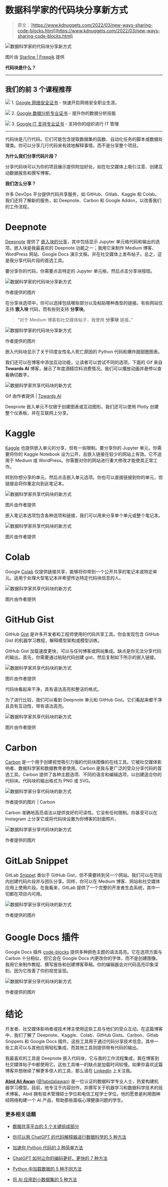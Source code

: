 # 数据科学家的代码块分享新方式

> 原文：[https://www.kdnuggets.com/2022/03/new-ways-sharing-code-blocks.html](https://www.kdnuggets.com/2022/03/new-ways-sharing-code-blocks.html)

![数据科学家的代码块分享新方式](../Images/62f37cce4b878013ce891b93e73bf412.png)

图片由 [Starline | Freepik](https://www.freepik.com/starline) 提供

**代码块是什么？**

* * *

## 我们的前 3 个课程推荐

![](../Images/0244c01ba9267c002ef39d4907e0b8fb.png) 1\. [Google 网络安全证书](https://www.kdnuggets.com/google-cybersecurity) - 快速开启网络安全职业生涯。

![](../Images/e225c49c3c91745821c8c0368bf04711.png) 2\. [Google 数据分析专业证书](https://www.kdnuggets.com/google-data-analytics) - 提升你的数据分析技能

![](../Images/0244c01ba9267c002ef39d4907e0b8fb.png) 3\. [Google IT 支持专业证书](https://www.kdnuggets.com/google-itsupport) - 支持你的组织进行 IT 管理

* * *

代码块是几行代码。它们可能包含提取数据集的函数、自动化任务的脚本或数据处理类。你可以分享几行代码来有效地解释事情，而不是分享整个项目。

**为什么我们分享代码片段？**

分享代码块可以为你的项目展示提供附加好处，如在社交媒体上吸引注意、创建互动数据报告和撰写博客。

**我们怎么分享？**

许多 DevOps 平台提供代码共享服务，如 GitHub、Gitlab、Kaggle 和 Colab。我们还将了解新的服务，如 Deepnote、Carbon 和 Google Addon，以改善我们的工作流程。

# Deepnote

[Deepnote](https://deepnote.com/) 提供了 [嵌入块的分享](https://docs.deepnote.com/importing-and-exporing/share-or-embed-a-cell)，其中包括显示 Jupyter 单元格代码和输出的选项。嵌入块是我最喜欢的 Deepnote 功能之一；我用它来制作 Medium 博客、WordPress 网站、Google Docs 演示文稿，并在社交媒体上发布帖子。总之，这是我分享代码片段的首选工具。

要分享你的代码，你需要点击特定的 Jupyter 单元格，然后点击分享块按钮。

![数据科学家的代码块分享新方式](../Images/625aa4a36717598fb383ed1ae91c1d10.png)

作者提供的图片

在分享块选项中，你可以选择包括哪些部分以及粘贴哪种类型的链接。有些网站仅支持 **嵌入块** 代码，而有些则支持 **分享块**。

> “对于 Medium 博客和社交媒体帖子，我使用 **分享块** 链接。”

![数据科学家的代码块分享新方式](../Images/bb4bf1505ce17a1e5c384ff7999a5da4.png)

作者提供的图片

嵌入代码块显示了关于印度女性名人死亡原因的 Python 代码和爆炸甜甜圈图表。

我们还可以在博客中添加互动功能，让读者可以尝试不同的选项。下面的 Gif 来自 **Towards AI** 博客，展示了年度酒精饮料消费情况。我们可以播放动画并悬停以查看确切数字。

![数据科学家共享代码块的新方式](../Images/0568db1a981e74a99e9dd22012687f29.png)

Gif 由作者提供 | [Towards AI](https://pub.towardsai.net/designing-a-promotional-strategy-for-alcoholic-drinks-in-russia-ec542c153004)

Deepnote 嵌入单元不仅限于创建图表或互动图形。我们还可以使用 Plotly 创建整个仪表板，并在互联网上分享。

# Kaggle

[Kaggle](https://www.kaggle.com/) 也提供嵌入单元的分享，但有一些限制。要分享你的 Jupyter 单元，你需要将你的 Kaggle Notebook 设为公开，且嵌入链接在较少的网站上有效。它不适用于 Medium 或 WordPress。你需要对你的网站进行重大修改才能使其正常工作。

转到你想分享的单元，然后点击嵌入单元选项。你也可以直接链接到你的单元，但链接会将你重定向到此笔记本。

![数据科学家共享代码块的新方式](../Images/744dcf8e499494f23719939615f58587.png)

图片由作者提供

嵌入笔记本选项包含各种选项和链接，我们可以用来分享单个单元或整个笔记本。

![数据科学家共享代码块的新方式](../Images/ff4003b9d9070d47230f52ac4f5338fe.png)

图片由作者提供

# Colab

Google [Colab](https://colab.research.google.com/) 仅提供链接共享，能够将你带到一个公开共享的笔记本或特定单元。适用于处理大型笔记本并希望传达特定代码块信息的人。

![数据科学家共享代码块的新方式](../Images/d633a69b14fbc7db38db995331b8330a.png)

图片由作者提供

# GitHub Gist

GitHub [Gist](https://gist.github.com/) 是许多开发者和工程师使用的代码共享工具。你会发现包含 GitHub Gist 的机器学习教程，解释模型架构或模型训练。

GitHub Gist 加载速度更快，可以与任何博客或网站集成。缺点是你无法分享代码的输出。首先，你需要通过粘贴代码创建 gist，然后复制如下所示的嵌入链接。

![数据科学家共享代码块的新方式](../Images/765564071a175c84e5383168db48bfa7.png)

图片由作者提供

代码块看起来干净，具有语法高亮和整洁的格式。

为了进行比较，我们可以看到 Deepnote 单元和 GitHub Gist。它们看起来都干净且具有互动性，带有语法高亮。

![数据科学家共享代码块的新方式](../Images/6f4aa8adf6f439a2420d33f77a13f0b1.png)

图片由作者提供

# Carbon

[Carbon](https://carbon.now.sh/?bg=rgba%28116%2C197%2C252%2C1%29&t=panda-syntax&wt=sharp&l=python&ds=false&dsyoff=14px&dsblur=68px&wc=true&wa=false&pv=0px&ph=0px&ln=false&fl=1&fm=Hack&fs=15.5px&lh=130%25&si=false&es=2x&wm=false&code=def%2520strength%28data%29%253A%250A%2520%2520%2520%2520power%253D0%250A%2520%2520%2520%2520if%2520not%2520data%255B%2522too_short%2522%255D%253A%250A%2520%2520%2520%2520%2520%2520%2520%2520power%252B%253D1%250A%2520%2520%2520%2520if%2520not%2520data%255B%2522common_password%2522%255D%253A%250A%2520%2520%2520%2520%2520%2520%2520%2520power%252B%253D1%250A%2520%2520%2520%2520if%2520not%2520data%255B%2522too_many_repeats%2522%255D%253A%250A%2520%2520%2520%2520%2520%2520%2520%2520power%252B%253D1%250A%2520%2520%2520%2520return%2520power) 是一个用于创建视觉吸引力强的代码块图像的在线工具。它被社交媒体影响者、数据科学家和数据教育者使用。Carbon 是我与更广泛的受众分享代码的首选工具。Carbon 提供了各种主题选项、不同的语言和编辑选项，以创建适合你的代码块。代码块的输出格式为 PNG 或 SVG。

![数据科学家分享代码块的新方式](../Images/b4acbba049a7297295abb37226f6e795.png)

作者提供的图片 | Carbon

Carbon 准确地高亮语法以提供良好的可读性。它没有任何限制。你甚至可以在 Instagram 上分享它或将代码块设置为你博客的封面照片。

![数据科学家分享代码块的新方式](../Images/d934551a44cef9421e03ed217128150e.png)

作者提供的图片

# GitLab Snippet

GitLab [Snippet](https://docs.gitlab.com/ee/user/snippets.html) 类似于 GitHub Gist，但不需要转到另一个网站。我们可以在项目内创建代码片段并与团队分享。同样，你可以在 Medium 博客、网站和社交媒体应用上使用片段。在我看来，GitLab 提供了一个完整的开发者生态系统，其中一切都在项目内可用。

![数据科学家分享代码块的新方式](../Images/1aa455b59a2637f8a4d6d987e1fd8b74.png)

作者提供的图片

# Google Docs 插件

Google Docs 插件 [code-blocks](https://www.alexwforsythe.com/code-blocks/) 提供多种颜色主题的语法高亮。它在选项方面与 Carbon 十分相似，但它会在 Google Docs 内更改你的字体，而不是创建图像。我用它来制作教程、撰写报告和创建博客草稿。你的编辑器会对代码高亮印象深刻，因为它改善了你的视觉呈现。

![数据科学家分享代码块的新方式](../Images/339ffdf25e9afbdf0491f3e2e42a2746.png)

作者提供的图片

# 结论

开发者、社交媒体影响者或技术博主使用这些工具与他们的受众互动。在这篇博客中，我们了解了 Deepnote、Kaggle、Colab、GitHub Gists、Carbon、Gitlab Snippets 和 Google Docs 插件。这些工具用于通过代码分享技术信息。其中一些工具可以与其他应用轻松集成，而其他工具则提供带有代码的输出。

我最喜欢的工具是 Deepnote 嵌入代码块，它与我的工作流程集成，我在博客到社交媒体帖子中都使用它。这些工具唯一的缺点是加载时间较慢。如果你喜欢这篇博客并想继续了解更多惊人的工具，那么请在 [LinkedIn](https://www.linkedin.com/in/1abidaliawan/) 上关注我。

**[Abid Ali Awan](https://www.polywork.com/kingabzpro)** ([@1abidaliawan](https://twitter.com/1abidaliawan)) 是一位认证的数据科学专业人士，热爱构建机器学习模型。目前，他专注于内容创作，并撰写关于机器学习和数据科学技术的技术博客。Abid 拥有技术管理硕士学位和电信工程学士学位。他的愿景是利用图神经网络构建一个 AI 产品，帮助那些面临心理健康问题的学生。

### 更多相关话题

+   [数据共享平台的 5 个关键组成部分](https://www.kdnuggets.com/2022/05/5-key-components-data-sharing-platform.html)

+   [你可以用 ChatGPT 的代码解释器进行数据科学的 5 种方法](https://www.kdnuggets.com/2023/08/5-ways-chatgpt-code-interpreter-data-science.html)

+   [加速你 Python 代码的 3 种简单方法](https://www.kdnuggets.com/2022/10/3-simple-ways-speed-python-code.html)

+   [ChatGPT 如何让你的编码更好、更快的 7 种方法](https://www.kdnuggets.com/2023/06/7-ways-chatgpt-makes-code-better-faster.html)

+   [Python 中加载数据的 5 种不同方法](https://www.kdnuggets.com/2020/08/5-different-ways-load-data-python.html)

+   [将 AI 应用到小数据集的 5 种方法](https://www.kdnuggets.com/2022/02/5-ways-apply-ai-small-data-sets.html)
